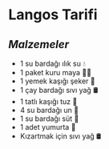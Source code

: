 # Langos Tarifi

## *Malzemeler*

- 1 su bardağı ılık su 💧
- 1 paket kuru maya 🧑‍🍳
- 1 yemek kaşığı şeker 🍯
- 1 çay bardağı sıvı yağ 🛢️
- 1 tatlı kaşığı tuz 🧂
- 4 su bardağı un 🌾
- 1 su bardağı süt 🥛
- 1 adet yumurta 🥚
- Kızartmak için sıvı yağ 🛢️
